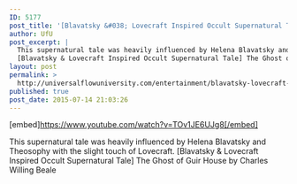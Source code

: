 ```yaml
---
ID: 5177
post_title: '[Blavatsky &#038; Lovecraft Inspired Occult Supernatural Tale] The Ghost of Guir House'
author: UfU
post_excerpt: |
  This supernatural tale was heavily influenced by Helena Blavatsky and Theosophy with the slight touch of Lovecraft.
  [Blavatsky & Lovecraft Inspired Occult Supernatural Tale] The Ghost of Guir House by Charles Willing Beale
layout: post
permalink: >
  http://universalflowuniversity.com/entertainment/blavatsky-lovecraft-inspired-occult-supernatural-tale-the-ghost-of-guir-house/
published: true
post_date: 2015-07-14 21:03:26
---
```

[embed]https://www.youtube.com/watch?v=TOv1JE6UJg8[/embed]<br>
<p>This supernatural tale was heavily influenced by Helena Blavatsky and Theosophy with the slight touch of Lovecraft. 
[Blavatsky & Lovecraft Inspired Occult Supernatural Tale] The Ghost of Guir House by Charles Willing Beale</p>